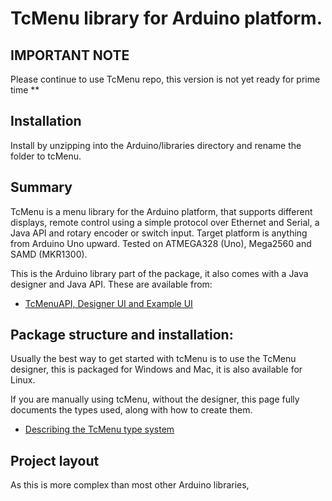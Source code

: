 # TcMenu library for Arduino platform.

## IMPORTANT NOTE

Please continue to use TcMenu repo, this version is not yet ready for prime time **

## Installation

Install by unzipping into the Arduino/libraries directory and rename the folder to tcMenu.

## Summary

TcMenu is a menu library for the Arduino platform, that supports different displays, remote control using a simple protocol over Ethernet and Serial, a 
Java API and rotary encoder or switch input. Target platform is anything from Arduino Uno upward. Tested on ATMEGA328 (Uno), Mega2560 and SAMD (MKR1300).

This is the Arduino library part of the package, it also comes with a Java designer and Java API. These are available from:

* [TcMenuAPI, Designer UI and Example UI](https://github.com/davetcc/tcMenu)

## Package structure and installation:

Usually the best way to get started with tcMenu is to use the TcMenu designer, this is packaged for Windows and Mac, it is also available for
Linux.

If you are manually using tcMenu, without the designer, this page fully documents the types used, along with how to create them.

* [Describing the TcMenu type system](https://www.thecoderscorner.com/products/arduino-libraries/tc-menu/tcmenu-menu-item-types-tutorial/)

## Project layout

As this is more complex than most other Arduino libraries, 
